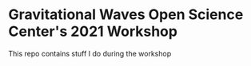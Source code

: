 # Gravitational Waves Open Science Center's 2021 Workshop
This repo contains stuff I do during the workshop
